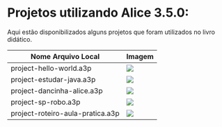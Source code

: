 # Projetos utilizando Alice 3.5.0:

Aqui estão disponibilizados alguns projetos que foram utilizados no livro didático. 

| Nome Arquivo Local                        | Imagem                                                          |
|-------------------------------------------|-----------------------------------------------------------------|
| project-hello-world.a3p		            | ![](../../../../img/unidade1/secao2/animation-hello-world.png)  |
| project-estudar-java.a3p                  | ![](../../../../img/unidade1/secao2/animation-estudar-java.png) |
| project-dancinha-alice.a3p		        | ![](../../../../img/unidade1/secao2/animation-danca.png)        |
| project-sp-robo.a3p                       | ![](../../../../img/unidade1/secao2/animation-robo-sp.png)      |
| project-roteiro-aula-pratica.a3p          | ![](../../../../img/unidade1/secao2/game-dino.png)              |
